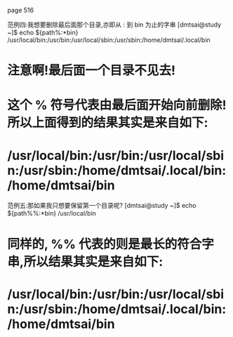 page 516

范例四:我想要删除最后面那个目录,亦即从 : 到 bin 为止的字串
[dmtsai@study ~]$ echo ${path%:*bin}
/usr/local/bin:/usr/bin:/usr/local/sbin:/usr/sbin:/home/dmtsai/.local/bin
# 注意啊!最后面一个目录不见去!
# 这个 % 符号代表由最后面开始向前删除!所以上面得到的结果其实是来自如下:
# /usr/local/bin:/usr/bin:/usr/local/sbin:/usr/sbin:/home/dmtsai/.local/bin:/home/dmtsai/bin
范例五:那如果我只想要保留第一个目录呢?
[dmtsai@study ~]$ echo ${path%%:*bin}
/usr/local/bin
# 同样的, %% 代表的则是最长的符合字串,所以结果其实是来自如下:
# /usr/local/bin:/usr/bin:/usr/local/sbin:/usr/sbin:/home/dmtsai/.local/bin:/home/dmtsai/bin
